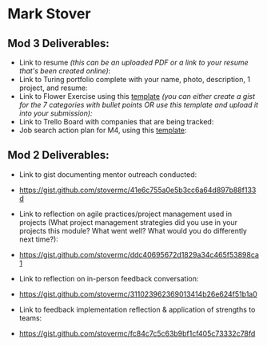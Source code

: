 # Mark Stover

## Mod 3 Deliverables:

* Link to resume *(this can be an uploaded PDF or a link to your resume that's been created online)*: 
* Link to Turing portfolio complete with your name, photo, description, 1 project, and resume:
* Link to Flower Exercise using this [template](https://github.com/turingschool/career-development-curriculum/blob/master/files/Career%20Unit%20-%20The%20Flower%20Diagram.pdf) *(you can either create a gist for the 7 categories with bullet points OR use this template and upload it into your submission):*
* Link to Trello Board with companies that are being tracked: 
* Job search action plan for M4, using this [template](https://github.com/turingschool/career-development-curriculum/blob/master/module_three/mod_4_action_plan_template.md):

## Mod 2 Deliverables:
* Link to gist documenting mentor outreach conducted:

* https://gist.github.com/stovermc/41e6c755a0e5b3cc6a64d897b88f133d



* Link to reflection on agile practices/project management used in projects (What project management strategies did you use in your projects this module? What went well? What would you do differently next time?):

* https://gist.github.com/stovermc/ddc40695672d1829a34c465f53898ca1

* Link to reflection on in-person feedback conversation:

* https://gist.github.com/stovermc/311023962369013414b26e624f51b1a0

* Link to feedback implementation reflection & application of strengths to teams:

* https://gist.github.com/stovermc/fc84c7c5c63b9bf1cf405c73332c78fd
